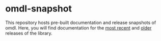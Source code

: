 # omdl-snapshot

This repository hosts pre-built documentation and release snapshots of omdl. Here, you will find documentation for the [most recent] and [older] releases of the library.

[most recent]: https://royasutton.github.io/omdl-snapshot/docs/html/omdl-v0.9.8/index.html
[older]: https://royasutton.github.io/omdl-snapshot/docs/html/
[omdl]: https://royasutton.github.io/omdl/

